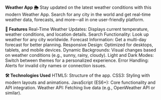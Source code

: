 **Weather App 🌦️**
Stay updated on the latest weather conditions with this modern Weather App. Search for any city in the world and get real-time weather data, forecasts, and more—all in one user-friendly platform.

**🌟 Features**
Real-Time Weather Updates: Displays current temperature, weather conditions, and location details.
Search Functionality: Look up weather for any city worldwide.
Forecast Information: Get a multi-day forecast for better planning.
Responsive Design: Optimized for desktops, tablets, and mobile devices.
Dynamic Backgrounds: Visual changes based on weather conditions (e.g., sunny, rainy, cloudy).
Light and Dark Modes: Switch between themes for a personalized experience.
Error Handling: Alerts for invalid city names or connection issues.

**🛠️ Technologies Used**
HTML5: Structure of the app.
CSS3: Styling with modern layouts and animations.
JavaScript (ES6+): Core functionality and API integration.
Weather API: Fetching live data (e.g., OpenWeather API or similar).
